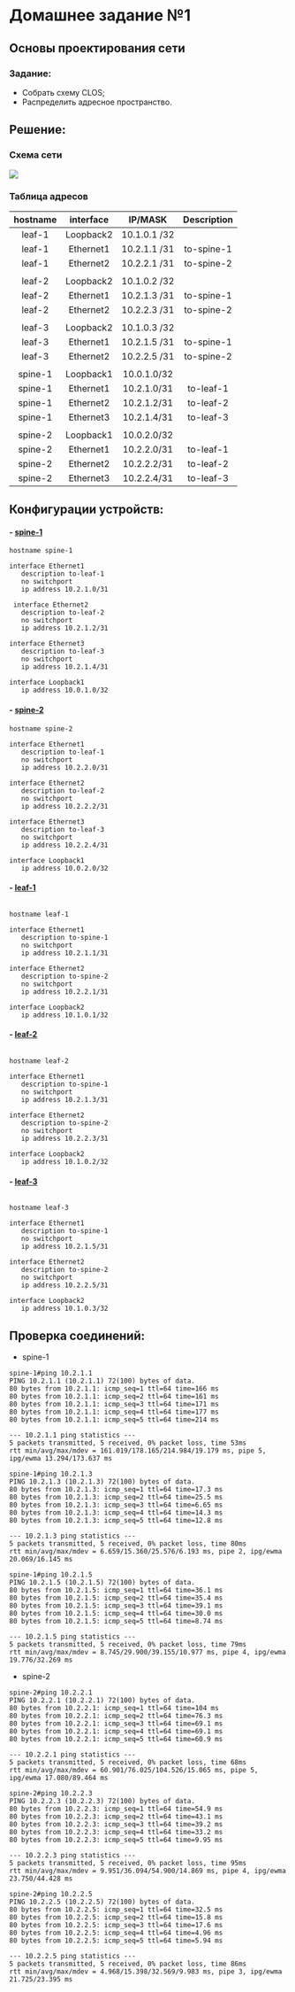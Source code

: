 # Домашнее задание №1
## Основы проектирования сети

### Задание:
- Собрать схему CLOS;
- Распределить адресное пространство.

## Решение:

### Схема сети
![](img/Schema.png)

### Таблица адресов

| hostname | interface |   IP/MASK   | Description |
| :------: | :-------: | :----------: | :---------: |
|  leaf-1  | Loopback2 | 10.1.0.1 /32 |            |
|  leaf-1  | Ethernet1 | 10.2.1.1 /31 | to-spine-1 |
|  leaf-1  | Ethernet2 | 10.2.2.1 /31 | to-spine-2 |
|          |          |              |            |
|  leaf-2  | Loopback2 | 10.1.0.2 /32 |            |
|  leaf-2  | Ethernet1 | 10.2.1.3 /31 | to-spine-1 |
|  leaf-2  | Ethernet2 | 10.2.2.3 /31 | to-spine-2 |
|          |          |              |            |
|  leaf-3  | Loopback2 | 10.1.0.3 /32 |            |
|  leaf-3  | Ethernet1 | 10.2.1.5 /31 | to-spine-1 |
|  leaf-3  | Ethernet2 | 10.2.2.5 /31 | to-spine-2 |
|          |          |              |            |
| spine-1 | Loopback1 | 10.0.1.0/32 |            |
| spine-1 | Ethernet1 | 10.2.1.0/31 |  to-leaf-1  |
| spine-1 | Ethernet2 | 10.2.1.2/31 |  to-leaf-2  |
| spine-1 | Ethernet3 | 10.2.1.4/31 |  to-leaf-3  |
|          |          |              |            |
| spine-2 | Loopback1 | 10.0.2.0/32 |            |
| spine-2 | Ethernet1 | 10.2.2.0/31 |  to-leaf-1  |
| spine-2 | Ethernet2 | 10.2.2.2/31 |  to-leaf-2  |
| spine-2 | Ethernet3 | 10.2.2.4/31 |  to-leaf-3  |

## Конфигурации устройств:

#### - [spine-1](Config/spine-1.cfg)
```
hostname spine-1

interface Ethernet1
   description to-leaf-1
   no switchport
   ip address 10.2.1.0/31

 interface Ethernet2
   description to-leaf-2
   no switchport
   ip address 10.2.1.2/31

interface Ethernet3
   description to-leaf-3
   no switchport
   ip address 10.2.1.4/31

interface Loopback1
   ip address 10.0.1.0/32

```

#### - [spine-2](Config/spine-2.cfg)

```
hostname spine-2

interface Ethernet1
   description to-leaf-1
   no switchport
   ip address 10.2.2.0/31

interface Ethernet2 
   description to-leaf-2
   no switchport
   ip address 10.2.2.2/31

interface Ethernet3
   description to-leaf-3
   no switchport
   ip address 10.2.2.4/31

interface Loopback1
   ip address 10.0.2.0/32

```

#### - [leaf-1](Config/leaf-1.cfg)

```

hostname leaf-1

interface Ethernet1
   description to-spine-1
   no switchport
   ip address 10.2.1.1/31

interface Ethernet2
   description to-spine-2
   no switchport
   ip address 10.2.2.1/31

interface Loopback2
   ip address 10.1.0.1/32

```

#### - [leaf-2](Config/leaf-2.cfg)

```

hostname leaf-2

interface Ethernet1
   description to-spine-1
   no switchport
   ip address 10.2.1.3/31

interface Ethernet2
   description to-spine-2
   no switchport
   ip address 10.2.2.3/31

interface Loopback2
   ip address 10.1.0.2/32

```

#### - [leaf-3](Config/leaf-3.cfg)

```

hostname leaf-3

interface Ethernet1
   description to-spine-1
   no switchport
   ip address 10.2.1.5/31

interface Ethernet2
   description to-spine-2
   no switchport
   ip address 10.2.2.5/31

interface Loopback2
   ip address 10.1.0.3/32

```
## Проверка соединений:

- spine-1
```
spine-1#ping 10.2.1.1
PING 10.2.1.1 (10.2.1.1) 72(100) bytes of data.
80 bytes from 10.2.1.1: icmp_seq=1 ttl=64 time=166 ms
80 bytes from 10.2.1.1: icmp_seq=2 ttl=64 time=161 ms
80 bytes from 10.2.1.1: icmp_seq=3 ttl=64 time=171 ms
80 bytes from 10.2.1.1: icmp_seq=4 ttl=64 time=177 ms
80 bytes from 10.2.1.1: icmp_seq=5 ttl=64 time=214 ms

--- 10.2.1.1 ping statistics ---
5 packets transmitted, 5 received, 0% packet loss, time 53ms
rtt min/avg/max/mdev = 161.019/178.165/214.984/19.179 ms, pipe 5, ipg/ewma 13.294/173.637 ms
```

```
spine-1#ping 10.2.1.3
PING 10.2.1.3 (10.2.1.3) 72(100) bytes of data.
80 bytes from 10.2.1.3: icmp_seq=1 ttl=64 time=17.3 ms
80 bytes from 10.2.1.3: icmp_seq=2 ttl=64 time=25.5 ms
80 bytes from 10.2.1.3: icmp_seq=3 ttl=64 time=6.65 ms
80 bytes from 10.2.1.3: icmp_seq=4 ttl=64 time=14.3 ms
80 bytes from 10.2.1.3: icmp_seq=5 ttl=64 time=12.8 ms

--- 10.2.1.3 ping statistics ---
5 packets transmitted, 5 received, 0% packet loss, time 80ms
rtt min/avg/max/mdev = 6.659/15.360/25.576/6.193 ms, pipe 2, ipg/ewma 20.069/16.145 ms
```

```
spine-1#ping 10.2.1.5
PING 10.2.1.5 (10.2.1.5) 72(100) bytes of data.
80 bytes from 10.2.1.5: icmp_seq=1 ttl=64 time=36.1 ms
80 bytes from 10.2.1.5: icmp_seq=2 ttl=64 time=35.4 ms
80 bytes from 10.2.1.5: icmp_seq=3 ttl=64 time=39.1 ms
80 bytes from 10.2.1.5: icmp_seq=4 ttl=64 time=30.0 ms
80 bytes from 10.2.1.5: icmp_seq=5 ttl=64 time=8.74 ms

--- 10.2.1.5 ping statistics ---
5 packets transmitted, 5 received, 0% packet loss, time 79ms
rtt min/avg/max/mdev = 8.745/29.900/39.155/10.977 ms, pipe 4, ipg/ewma 19.776/32.269 ms
```

- spine-2

```
spine-2#ping 10.2.2.1
PING 10.2.2.1 (10.2.2.1) 72(100) bytes of data.
80 bytes from 10.2.2.1: icmp_seq=1 ttl=64 time=104 ms
80 bytes from 10.2.2.1: icmp_seq=2 ttl=64 time=76.3 ms
80 bytes from 10.2.2.1: icmp_seq=3 ttl=64 time=69.1 ms
80 bytes from 10.2.2.1: icmp_seq=4 ttl=64 time=69.1 ms
80 bytes from 10.2.2.1: icmp_seq=5 ttl=64 time=60.9 ms

--- 10.2.2.1 ping statistics ---
5 packets transmitted, 5 received, 0% packet loss, time 68ms
rtt min/avg/max/mdev = 60.901/76.025/104.526/15.065 ms, pipe 5, ipg/ewma 17.080/89.464 ms
```

```
spine-2#ping 10.2.2.3
PING 10.2.2.3 (10.2.2.3) 72(100) bytes of data.
80 bytes from 10.2.2.3: icmp_seq=1 ttl=64 time=54.9 ms
80 bytes from 10.2.2.3: icmp_seq=2 ttl=64 time=43.1 ms
80 bytes from 10.2.2.3: icmp_seq=3 ttl=64 time=39.2 ms
80 bytes from 10.2.2.3: icmp_seq=4 ttl=64 time=33.2 ms
80 bytes from 10.2.2.3: icmp_seq=5 ttl=64 time=9.95 ms

--- 10.2.2.3 ping statistics ---
5 packets transmitted, 5 received, 0% packet loss, time 95ms
rtt min/avg/max/mdev = 9.951/36.094/54.900/14.869 ms, pipe 4, ipg/ewma 23.750/44.428 ms
```

```
spine-2#ping 10.2.2.5
PING 10.2.2.5 (10.2.2.5) 72(100) bytes of data.
80 bytes from 10.2.2.5: icmp_seq=1 ttl=64 time=32.5 ms
80 bytes from 10.2.2.5: icmp_seq=2 ttl=64 time=15.8 ms
80 bytes from 10.2.2.5: icmp_seq=3 ttl=64 time=17.6 ms
80 bytes from 10.2.2.5: icmp_seq=4 ttl=64 time=4.96 ms
80 bytes from 10.2.2.5: icmp_seq=5 ttl=64 time=5.94 ms

--- 10.2.2.5 ping statistics ---
5 packets transmitted, 5 received, 0% packet loss, time 86ms
rtt min/avg/max/mdev = 4.968/15.398/32.569/9.983 ms, pipe 3, ipg/ewma 21.725/23.395 ms
```

